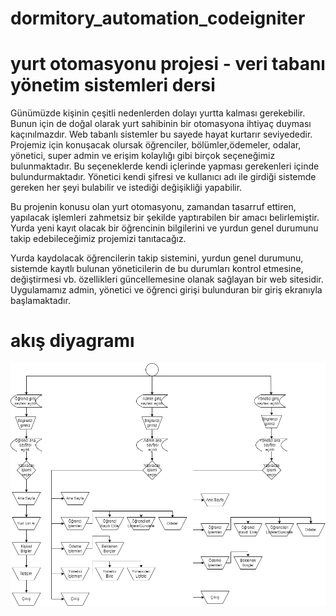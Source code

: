 # dormitory_automation_codeigniter
# yurt otomasyonu projesi - veri tabanı yönetim sistemleri dersi
Günümüzde kişinin çeşitli nedenlerden dolayı yurtta kalması gerekebilir. Bunun için de doğal olarak yurt sahibinin bir otomasyona ihtiyaç duyması kaçınılmazdır. Web tabanlı sistemler bu sayede hayat kurtarır seviyededir. Projemiz için konuşacak olursak öğrenciler, bölümler,ödemeler, odalar, yönetici, super admin ve erişim kolaylığı gibi birçok seçeneğimiz bulunmaktadır. Bu seçeneklerde kendi içlerinde yapması gerekenleri içinde bulundurmaktadır. Yönetici kendi şifresi ve kullanıcı adı ile girdiği sistemde gereken her şeyi bulabilir ve istediği değişikliği yapabilir.

Bu projenin konusu olan yurt otomasyonu, zamandan tasarruf ettiren, yapılacak işlemleri zahmetsiz bir şekilde yaptırabilen bir amacı belirlemiştir. Yurda yeni kayıt olacak bir öğrencinin bilgilerini ve yurdun genel durumunu takip edebileceğimiz projemizi tanıtacağız.

Yurda kaydolacak öğrencilerin takip sistemini, yurdun genel durumunu, sistemde kayıtlı bulunan yöneticilerin de bu durumları kontrol etmesine, değiştirmesi vb. özellikleri güncellemesine olanak sağlayan bir web sitesidir. Uygulamamız admin, yönetici ve öğrenci girişi bulunduran bir giriş ekranıyla başlamaktadır.

# akış diyagramı

![akıs](database_project_codeigniter/yurtdrawiooooo.png)



